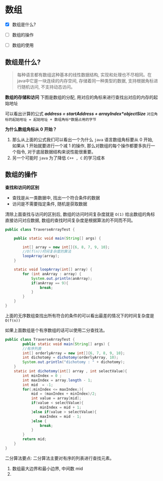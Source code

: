 # 数组

- [x] 数组是什么?
- [ ] 数组的操作
- [ ] 数组的使用


## 数组是什么?
> 每种语言都有数组这种基本的线性数据结构, 实现和处理也不尽相同。在java中它是一块连续的内存空间, 存储着同一种类型的数据, 支持根据角标进行随机访问, 不支持动态访问。

**数组的存储和访问**
下图是数组的分配, 用对应的角标来进行查找出对应的内存的起始地址

[]()

可以看出计算的公式 ***address = startAddress + arrayIndex\*objectSize*** `对应角标的起始地址 = 起始地址 + 数组角标*数据占用的字节` 

**为什么数组角标从 0 开始？**
1. 那么从上面的公式我们可以看出一个为什么 `java` 语言数组角标要从 0 开始, 如果从 1 开始就要进行一个减 1 的操作, 那么对数组的每个操作都要多执行一个指令, 对于底层数据结构来说性能很重要。
2. 另一个可能时 `java` 为了降低 `C++ , C` 的学习成本


## 数组的操作

**查找和访问的区别**
* 查找是从一类数据中, 找出一个符合条件的数据 
* 访问是不需要指定条件, 随机是获取数据


清除上面查找与访问的区别后, 数组的访问时间复杂度就是 `O(1)` 给出数组的角标直接访问对应数据, 数组的查找时间复杂度是根据算法的不同而不同。

```java
public class TraverseArrayTest {

    public static void main(String[] args) {

        int[] array = new int[]{6, 8, 7, 9, 10};
        //O(f(n))时间复杂度的算法
        loopArray(array);
    }

    static void loopArray(int[] array) {
        for (int anArray : array) {
            System.out.println(anArray);
            if(anArray == 9){
                break;
            }
        }
    }
}
```
上面的无序数组查找出所有符合的条件的可以看出最差的情况下的时间复杂度是 `O(f(n))` 

如果上面数组是个有序数组的话可以使用二分查找法。

```java
public class TraverseArrayTest {
        public static void main(String[] args) {
        //有序列表
        int[] orderlyArray = new int[]{6, 7, 8, 9, 10};
        int dichotomy = dichotomy(orderlyArray, 10);
        System.out.println("dichotomy : " + dichotomy);
    }
    static int dichotomy(int[] array , int selectValue){
        int minIndex = 0 ;
        int maxIndex = array.length - 1;
        int mid  = -1;
        for(;minIndex <= maxIndex;){
            mid = (maxIndex + minIndex)/2;
            int value = array[mid];
            if(value < selectValue){
                minIndex = mid + 1;
            }else if(value > selectValue){
                maxIndex = mid - 1;
            }else {
                break;
            }
        }
        return mid;
    }
}    
```
二分算法要点:
二分算法主要对有序的列表进行查找元素。

1. 数组最大边界和最小边界, 中间数 mid
2. 



















